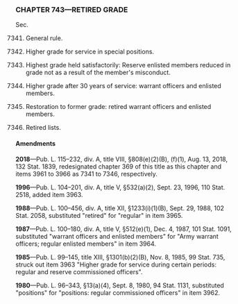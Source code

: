 ### **CHAPTER 743—RETIRED GRADE** ###

Sec.

7341. General rule.

7342. Higher grade for service in special positions.

7343. Highest grade held satisfactorily: Reserve enlisted members reduced in grade not as a result of the member's misconduct.

7344. Higher grade after 30 years of service: warrant officers and enlisted members.

7345. Restoration to former grade: retired warrant officers and enlisted members.

7346. Retired lists.

#### Amendments ####

**2018**—Pub. L. 115–232, div. A, title VIII, §808(e)(2)(B), (f)(1), Aug. 13, 2018, 132 Stat. 1839, redesignated chapter 369 of this title as this chapter and items 3961 to 3966 as 7341 to 7346, respectively.

**1996**—Pub. L. 104–201, div. A, title V, §532(a)(2), Sept. 23, 1996, 110 Stat. 2518, added item 3963.

**1988**—Pub. L. 100–456, div. A, title XII, §1233(i)(1)(B), Sept. 29, 1988, 102 Stat. 2058, substituted "retired" for "regular" in item 3965.

**1987**—Pub. L. 100–180, div. A, title V, §512(e)(1), Dec. 4, 1987, 101 Stat. 1091, substituted "warrant officers and enlisted members" for "Army warrant officers; regular enlisted members" in item 3964.

**1985**—Pub. L. 99–145, title XIII, §1301(b)(2)(B), Nov. 8, 1985, 99 Stat. 735, struck out item 3963 "Higher grade for service during certain periods: regular and reserve commissioned officers".

**1980**—Pub. L. 96–343, §13(a)(4), Sept. 8, 1980, 94 Stat. 1131, substituted "positions" for "positions: regular commissioned officers" in item 3962.